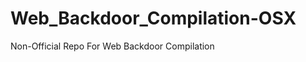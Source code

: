 Web_Backdoor_Compilation-OSX
============================

Non-Official Repo For Web Backdoor Compilation
